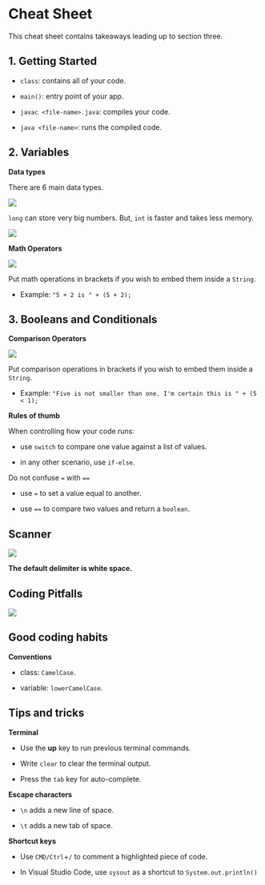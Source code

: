 # Cheat Sheet

This cheat sheet contains takeaways leading up to section three.

## **1\. Getting Started**

-   `class`: contains all of your code.

-   `main()`: entry point of your app.

-   `javac <file-name>.java`: compiles your code.

-   `java <file-name>`: runs the compiled code.

## **2\. Variables**

**Data types**

There are 6 main data types.

![](https://firebasestorage.googleapis.com/v0/b/learnthepart-75aed.appspot.com/o/images%2F3d09e5e0-aeb9-43f0-83c2-fc2ba5ed2240?alt=media&token=44e844e4-103f-4450-a9d5-fc4cc8a53115)

`long` can store very big numbers. But, `int` is faster and takes less memory.

![](https://firebasestorage.googleapis.com/v0/b/learnthepart-75aed.appspot.com/o/images%2F1b8ba9d5-fe44-43a0-9cab-8a22ead4b1c3?alt=media&token=56913d7b-7da1-44d5-b556-6f1608b50caa)

**Math Operators**

![](https://firebasestorage.googleapis.com/v0/b/learnthepart-75aed.appspot.com/o/images%2F044224eb-290a-48d9-951a-e53bad47ff89?alt=media&token=0ae474e4-5048-4b71-9626-d178fb0c1ad5)

Put math operations in brackets if you wish to embed them inside a `String`.

-   Example: `"5 + 2 is " + (5 + 2);`

## **3\. Booleans and Conditionals**

**Comparison Operators**

![](https://firebasestorage.googleapis.com/v0/b/learnthepart-75aed.appspot.com/o/images%2F52bc15b8-1081-46ef-9687-013831b8bbcc?alt=media&token=9c5928f9-27a5-4f41-b9ac-b595d5fb6d8d)

Put comparison operations in brackets if you wish to embed them inside a `String`.

-   Example: `"Five is not smaller than one. I'm certain this is " + (5 < 1);`

**Rules of thumb**

When controlling how your code runs:

-   use `switch` to compare one value against a list of values.

-   in any other scenario, use `if-else`.

Do not confuse `=` with `==`

-   use `=` to set a value equal to another.

-   use `==` to compare two values and return a `boolean`.

## **Scanner**

![](https://firebasestorage.googleapis.com/v0/b/learnthepart-75aed.appspot.com/o/images%2Fea49cedb-8268-4e6a-a933-6932b8ff5395?alt=media&token=821151c5-1d83-4143-983f-5accb6d33360)

**The default delimiter is white space.**

## **Coding Pitfalls**

![](https://firebasestorage.googleapis.com/v0/b/learnthepart-75aed.appspot.com/o/images%2F0ca74498-eea8-4766-8460-18bfcb83f79a?alt=media&token=8ca74ad2-c1d0-4df2-b263-579b7121a941)

## Good coding habits

**Conventions**

-   class: `CamelCase`.

-   variable: `lowerCamelCase`.

## Tips and tricks

**Terminal**

-   Use the **up** key to run previous terminal commands.

-   Write `clear` to clear the terminal output.

-   Press the `tab` key for auto-complete.

**Escape characters**

-   `\n` adds a new line of space.

-   `\t` adds a new tab of space.

**Shortcut keys**

-   Use `CMD/Ctrl`+`/` to comment a highlighted piece of code.

-   In Visual Studio Code, use `sysout` as a shortcut to `System.out.println()`
